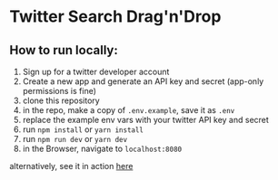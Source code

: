 # Twitter Search Drag'n'Drop


## How to run locally:

1. Sign up for a twitter developer account
2. Create a new app and generate an API key and secret (app-only permissions is fine)
3. clone this repository
4. in the repo, make a copy of `.env.example`, save it as `.env`
5. replace the example env vars with your twitter API key and secret
5. run `npm install` or `yarn install`
6. run `npm run dev` or `yarn dev`
7. in the Browser, navigate to `localhost:8080`

alternatively, see it in action [here](https://tweet-saver.netlify.app/)